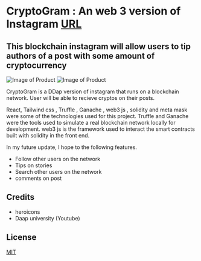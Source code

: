 # CryptoGram : An web 3 version of Instagram [URL](https://so-song.vercel.app/)

## This blockchain instagram will allow users to tip authors of a post with some amount of cryptocurrency

![Image of Product](/cryptogram/public/images/CryptoGram-1.png)
![Image of Product](/cryptogram/public/images/CryptoGram-1.png)

CryptoGram is a DDap version of instagram that runs on a blockchain network. User will be able to recieve cryptos on their posts.

React, Tailwind css , Truffle , Ganache , web3 js , solidity and meta mask were some of the technologies used for this project. Truffle and Ganache were the tools used to simulate a real blockchain network locally for development. web3 js is the framework used to interact the smart contracts built with solidity in the front end.

In my future update, I hope to the following features.

- Follow other users on the network
- Tips on stories
- Search other users on the network
- comments on post

## Credits

- heroicons
- Daap university (Youtube)

## License

[MIT](https://choosealicense.com/licenses/mit/)

